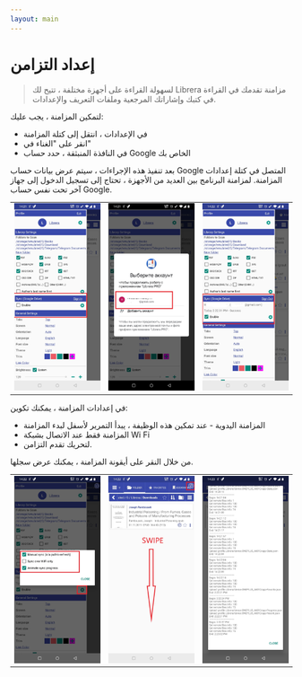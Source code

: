 ```yaml
---
layout: main
---
```


# إعداد التزامن


> لسهولة القراءة على أجهزة مختلفة ، تتيح لك Librera مزامنة تقدمك في القراءة في كتبك وإشاراتك المرجعية وملفات التعريف والإعدادات.

لتمكين المزامنة ، يجب عليك:

* في الإعدادات ، انتقل إلى كتلة المزامنة
* انقر على &quot;الغناء في&quot;
* في النافذة المنبثقة ، حدد حساب Google الخاص بك
 
بعد تنفيذ هذه الإجراءات ، سيتم عرض بيانات حساب Google المتصل في كتلة إعدادات المزامنة. لمزامنة البرنامج بين العديد من الأجهزة ، تحتاج إلى تسجيل الدخول إلى جهاز آخر تحت نفس حساب Google.

||||
|-|-|-|
|![](1.jpg)|![](2.jpg)|![](3.jpg)|

في إعدادات المزامنة ، يمكنك تكوين:

* المزامنة اليدوية - عند تمكين هذه الوظيفة ، يبدأ التمرير لأسفل لبدء المزامنة
* المزامنة فقط عند الاتصال بشبكة Wi Fi
* لتحريك تقدم التزامن.

من خلال النقر على أيقونة المزامنة ، يمكنك عرض سجلها.

||||
|-|-|-|
|![](32.jpg)|![](41.jpg)|![](42.jpg)|

